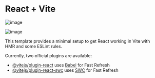 # React + Vite
![image](https://github.com/user-attachments/assets/299bea34-6732-4a8f-b59c-75f33db4df8c)

![image](https://github.com/user-attachments/assets/e6ff845c-faf1-43ee-9a6c-a8de6ebd2638)

This template provides a minimal setup to get React working in Vite with HMR and some ESLint rules.

Currently, two official plugins are available:

- [@vitejs/plugin-react](https://github.com/vitejs/vite-plugin-react/blob/main/packages/plugin-react/README.md) uses [Babel](https://babeljs.io/) for Fast Refresh
- [@vitejs/plugin-react-swc](https://github.com/vitejs/vite-plugin-react-swc) uses [SWC](https://swc.rs/) for Fast Refresh
